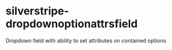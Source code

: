 # silverstripe-dropdownoptionattrsfield
Dropdown field with ability to set attributes on contained options
